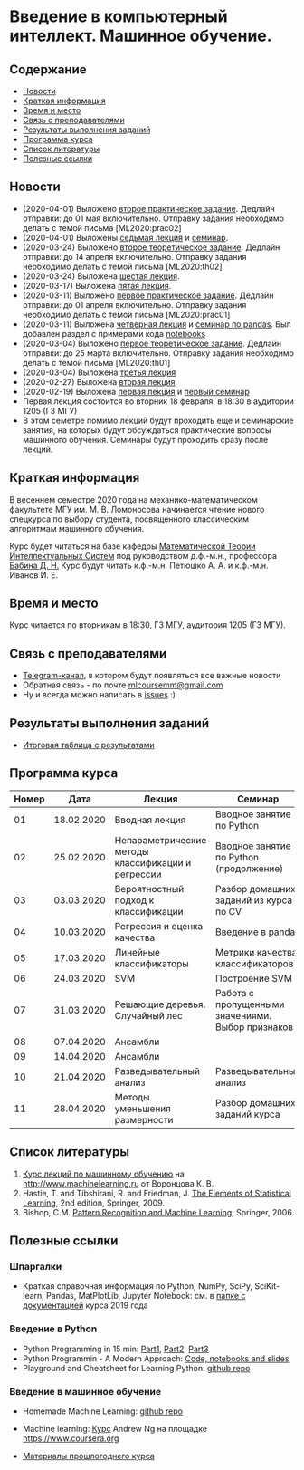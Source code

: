 # Введение в компьютерный интеллект. Машинное обучение.

## Содержание
* [Новости](#news)
* [Краткая информация](#info)
* [Время и место](#ww)
* [Связь с преподавателями](#feedback)
* [Результаты выполнения заданий](#marks)
* [Программа курса](#program)
* [Список литературы](#lit)
* [Полезные ссылки](#links)
## <a name="news" /> Новости
* (2020-04-01) Выложено [второе практическое задание](./assignments/programming02). Дедлайн отправки: до 01 мая включительно.
Отправку задания необходимо делать с темой письма [ML2020:prac02]
* (2020-04-01) Выложены [седьмая лекция](./lectures/lecture07-trees.pdf) и [семинар](./seminars/seminar07-missing_values.pdf).
* (2020-03-24) Выложено [второе теоретическое задание](./assignments/theory02.pdf). Дедлайн отправки: до 14 апреля включительно.
Отправку задания необходимо делать с темой письма [ML2020:th02]
* (2020-03-24) Выложена [шестая лекция](./lectures/lecture06-svm.pdf).
* (2020-03-17) Выложена [пятая лекция](./lectures/lecture05-lincls.pdf).
* (2020-03-11) Выложено [первое практическое задание](./assignments/programming01). Дедлайн отправки: до 01 апреля включительно.
Отправку задания необходимо делать с темой письма [ML2020:prac01]
* (2020-03-11) Выложена [четверная лекция](./lectures/lecture04-linreg.pdf) и [семинар по pandas](./seminars/seminar04-pandas.pdf).
Был добавлен раздел с примерами кода [notebooks](./notebooks)
* (2020-03-04) Выложено [первое теоретическое задание](./assignments/theory01.pdf). Дедлайн отправки: до 25 марта включительно.
Отправку задания необходимо делать с темой письма [ML2020:th01]
* (2020-03-04) Выложена [третья лекция](./lectures/lecture03-prob.pdf)
* (2020-02-27) Выложена [вторая лекция](./lectures/lecture02-knn.pdf)
* (2020-02-19) Выложена [первая лекция](./lectures) и [первый семинар](./seminars)
* Первая лекция состоится во вторник 18 февраля, в 18:30 в аудитории 1205 (ГЗ МГУ) 
* В этом семетре помимо лекций будут проходить еще и семинарские занятия, на которых будут обсуждаться практические вопросы машинного обучения. Семинары будут проходить сразу после лекций.
## <a name="info" /> Краткая информация 
В весеннем семестре 2020 года на механико-математическом факультете МГУ им. М. В. Ломоносова начинается чтение нового спецкурса по выбору студента, посвященного классическим алгоритмам машинного обучения. 

Курс будет читаться на базе кафедры [Математической Теории Интеллектуальных Систем](http://intsys.msu.ru) под руководством д.ф.-м.н., профессора [Бабина Д. Н.](http://intsys.msu.ru/staff/babin/) Курс будут читать к.ф.-м.н. Петюшко А. А. и к.ф.-м.н. Иванов И. Е.
## <a name="ww" /> Время и место 
Курс читается по вторникам в 18:30, ГЗ МГУ, аудитория 1205 (ГЗ МГУ). 
## <a name="feedback" /> Связь с преподавателями
* [Telegram-канал](https://t.me/joinchat/AAAAAEUmx5cJLOdLXsOt8g), в котором будут появляться все важные новости
* Обратная связь - по почте mlcoursemm@gmail.com
* Ну и всегда можно написать в [issues](https://github.com/mlcoursemm/mlcoursemm2019spring/issues) :)
## <a name="marks" /> Результаты выполнения заданий
* [Итоговая таблица с результатами](https://docs.google.com/spreadsheets/d/1rK32FuGOz1QT5IG5jU24uPJPF6OW_UH2oSRW4PQQ1To/edit?usp=sharing)
## <a name="program" /> Программа курса 
| Номер         | Дата          | Лекция                                            | Семинар                                 |
| ------------- | ------------- | -------------                                     | -------------                           |   
| 01            | 18.02.2020    | Вводная лекция                                    | Вводное занятие по Python               |
| 02            | 25.02.2020    | Непараметрические методы классификации и регрессии| Вводное занятие по Python (продолжение) |
| 03            | 03.03.2020    | Вероятностный подход к классификации              | Разбор домашних заданий из курса по CV  |
| 04            | 10.03.2020    | Регрессия и оценка качества                       | Введение в pandas                       | 
| 05            | 17.03.2020    | Линейные классификаторы                           | Метрики качества классификаторов | 
| 06            | 24.03.2020    | SVM                                               | Построение SVM | 
| 07            | 31.03.2020    | Решающие деревья. Случайный лес                   | Работа с пропущенными значениями. Выбор признаков| 
| 08            | 07.04.2020    | Ансамбли                                          | | 
| 09            | 14.04.2020    | Ансамбли                                          | | 
| 10            | 21.04.2020    | Разведывательный анализ                           | Разведывательный анализ                 | 
| 11            | 28.04.2020    | Методы уменьшения размерности                     | Разбор домашних заданий курса           | 

## <a name="lit" /> Список литературы
1. [Курс лекций по машинному обучению](http://www.machinelearning.ru/wiki/index.php?title=Машинное_обучение_%28курс_лекций%2C_К.В.Воронцов%29) на http://www.machinelearning.ru от Воронцова К. В.
1. Hastie, T. and Tibshirani, R. and Friedman, J. [The Elements of Statistical Learning](https://web.stanford.edu/~hastie/ElemStatLearn/printings/ESLII_print12.pdf), 2nd edition, Springer, 2009.
2. Bishop, C.M. [Pattern Recognition and Machine Learning](https://www.microsoft.com/en-us/research/uploads/prod/2006/01/Bishop-Pattern-Recognition-and-Machine-Learning-2006.pdf), Springer, 2006.
## <a name="links" /> Полезные ссылки 
### Шпаргалки
* Краткая справочная информация по Python, NumPy, SciPy, SciKit-learn, Pandas, MatPlotLib, Jupyter Notebook: см. в [папке с документацией](https://github.com/mlcoursemm/mlcoursemm2019spring/tree/master/cheatsheets) курса 2019 года
### Введение в Python
* Python Programming in 15 min: [Part1](https://towardsdatascience.com/python-programming-in-15-min-part-1-3ad2d773834c), [Part2](https://towardsdatascience.com/python-programming-in-15-min-part-2-480f78713544), [Part3](https://towardsdatascience.com/python-programming-in-15-min-part-3-ce882f9ab9b2)
* Python Programmin - A Modern Approach: [Code, notebooks and slides](https://github.com/vamsi/python-programming-modern-approach)
* Playground and Cheatsheet for Learning Python: [github repo](https://github.com/trekhleb/learn-python)
### Введение в машинное обучение
* Homemade Machine Learning: [github repo](https://github.com/trekhleb/homemade-machine-learning)
* Machine learning: [Курс](https://www.coursera.org/learn/machine-learning) Andrew Ng на площадке https://www.coursera.org

* [Материалы прошлогоднего курса](https://github.com/mlcoursemm/mlcoursemm2019spring)
